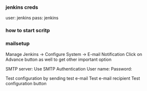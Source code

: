 

### jenkins creds
user: jenkins
pass: jenkins

### how to start scritp


### mailsetup

Manage Jenkins -> Configure System -> E-mail Notification
Click on Advance button as well to get other important option

SMTP server: 
Use SMTP Authentication 
  User name:
  Password:

Test configuration by sending test e-mail
  Test e-mail recipient
    Test configuration button


